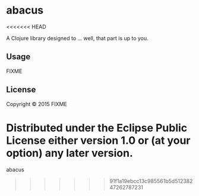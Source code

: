 # abacus
<<<<<<< HEAD

A Clojure library designed to ... well, that part is up to you.

## Usage

FIXME

## License

Copyright © 2015 FIXME

Distributed under the Eclipse Public License either version 1.0 or (at
your option) any later version.
=======
abacus
>>>>>>> 91f1a19ebcc13c985561b5d51238247262787231
